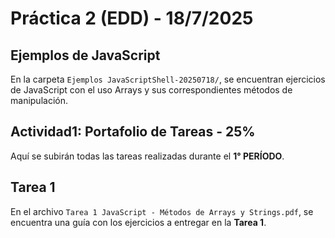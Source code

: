 # Práctica 2 (EDD) - 18/7/2025

## Ejemplos de JavaScript

En la carpeta `Ejemplos JavaScriptShell-20250718/`, se encuentran ejercicios de JavaScript con el uso Arrays y sus correspondientes métodos
de manipulación.

## Actividad1: Portafolio de Tareas - 25%

Aquí se subirán todas las tareas realizadas durante el **1° PERÍODO**.

## Tarea 1

En el archivo `Tarea 1 JavaScript - Métodos de Arrays y Strings.pdf`, se encuentra una guía con los ejercicios a entregar en la **Tarea 1**.
